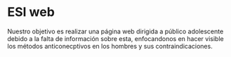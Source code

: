 # ESI web

Nuestro objetivo es realizar una página web dirigida a público adolescente debido a la falta de información sobre esta, enfocandonos en hacer visible los métodos anticonecptivos en los hombres y sus contraindicaciones.
